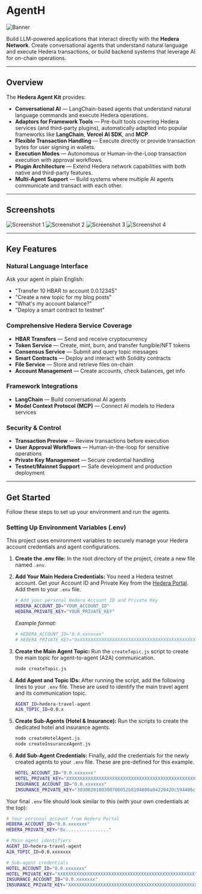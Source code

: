 # AgentH

![Banner](banner.jpg)

Build LLM-powered applications that interact directly with the **Hedera Network**.
Create conversational agents that understand natural language and execute Hedera transactions, or build backend systems that leverage AI for on-chain operations.

---

## Overview

The **Hedera Agent Kit** provides:

- **Conversational AI** — LangChain-based agents that understand natural language commands and execute Hedera operations.
- **Adaptors for Framework Tools** — Pre-built tools covering Hedera services (and third-party plugins), automatically adapted into popular frameworks like **LangChain**, **Vercel AI SDK**, and **MCP**.
- **Flexible Transaction Handling** — Execute directly or provide transaction bytes for user signing in wallets.
- **Execution Modes** — Autonomous or Human-in-the-Loop transaction execution with approval workflows.
- **Plugin Architecture** — Extend Hedera network capabilities with both native and third-party features.
- **Multi-Agent Support** — Build systems where multiple AI agents communicate and transact with each other.

---

## Screenshots

![Screenshot 1](ss1.jpg)
![Screenshot 2](ss2.jpeg)
![Screenshot 3](ss3.jpeg)
![Screenshot 4](ss4.jpeg)

---

## Key Features

### Natural Language Interface
Ask your agent in plain English:

- "Transfer 10 HBAR to account 0.0.12345"
- "Create a new topic for my blog posts"
- "What's my account balance?"
- "Deploy a smart contract to testnet"

### Comprehensive Hedera Service Coverage

- **HBAR Transfers** — Send and receive cryptocurrency
- **Token Service** — Create, mint, burn, and transfer fungible/NFT tokens
- **Consensus Service** — Submit and query topic messages
- **Smart Contracts** — Deploy and interact with Solidity contracts
- **File Service** — Store and retrieve files on-chain
- **Account Management** — Create accounts, check balances, get info

### Framework Integrations

- **LangChain** — Build conversational AI agents
- **Model Context Protocol (MCP)** — Connect AI models to Hedera services

### Security & Control

- **Transaction Preview** — Review transactions before execution
- **User Approval Workflows** — Human-in-the-loop for sensitive operations
- **Private Key Management** — Secure credential handling
- **Testnet/Mainnet Support** — Safe development and production deployment

---

## Get Started

Follow these steps to set up your environment and run the agents.

### Setting Up Environment Variables (.env)

This project uses environment variables to securely manage your Hedera account credentials and agent configurations.

1.  **Create the .env file:**
    In the root directory of the project, create a new file named `.env`.

2.  **Add Your Main Hedera Credentials:**
    You need a Hedera testnet account. Get your Account ID and Private Key from the [Hedera Portal](https://portal.hedera.com/). Add them to your `.env` file.

    ```bash
    # Add your personal Hedera Account ID and Private Key
    HEDERA_ACCOUNT_ID="YOUR_ACCOUNT_ID"
    HEDERA_PRIVATE_KEY="YOUR_PRIVATE_KEY"
    ```
    *Example format:*
    ```bash
    # HEDERA_ACCOUNT_ID="0.0.xxxxxxx"
    # HEDERA_PRIVATE_KEY="0xXXXXXXXXXXXXXXXXXXXXXXXXXXXXXXXXXXXXXXXXXXXXXXXXXXXXXXXX"
    ```

3.  **Create the Main Agent Topic:**
    Run the `createTopic.js` script to create the main topic for agent-to-agent (A2A) communication.

    ```bash
    node createTopic.js
    ```

4.  **Add Agent and Topic IDs:**
    After running the script, add the following lines to your `.env` file. These are used to identify the main travel agent and its communication topic.

    ```bash
    AGENT_ID=hedera-travel-agent
    A2A_TOPIC_ID=0.0.x
    ```

5.  **Create Sub-Agents (Hotel & Insurance):**
    Run the scripts to create the dedicated hotel and insurance agents.

    ```bash
    node createHotelAgent.js
    node createInsuranceAgent.js
    ```

6.  **Add Sub-Agent Credentials:**
    Finally, add the credentials for the newly created agents to your `.env` file. These are pre-defined for this example.

    ```bash
    HOTEL_ACCOUNT_ID="0.0.xxxxxxx"
    HOTEL_PRIVATE_KEY="XXXXXXXXXXXXXXXXXXXXXXXXXXXXXXXXXXXXXXXXXXXXXXXXXXXXXXXXXXXXXXXXXXXXXXXXXXXXXXXXXXXXXXXXXXXX"
    INSURANCE_ACCOUNT_ID="0.0.xxxxxxx"
    INSURANCE_PRIVATE_KEY="3030020100300706052b8104000a04220420c594406ce5b820f62b89ae7046630509620e6ddf4b2a024644252432e0e048af"
    ```

Your final `.env` file should look similar to this (with your own credentials at the top):

```bash
# Your personal account from Hedera Portal
HEDERA_ACCOUNT_ID="0.0.xxxxxxx"
HEDERA_PRIVATE_KEY="0x................"

# Main agent identifiers
AGENT_ID=hedera-travel-agent
A2A_TOPIC_ID=0.0.xxxxxxx

# Sub-agent credentials
HOTEL_ACCOUNT_ID="0.0.xxxxxxx"
HOTEL_PRIVATE_KEY="XXXXXXXXXXXXXXXXXXXXXXXXXXXXXXXXXXXXXXXXXXXXXXXXXXX"
INSURANCE_ACCOUNT_ID="0.0.xxxxxxx"
INSURANCE_PRIVATE_KEY="XXXXXXXXXXXXXXXXXXXXXXXXXXXXXXXXXXXXXXXXXXXXXXXXXXX"
